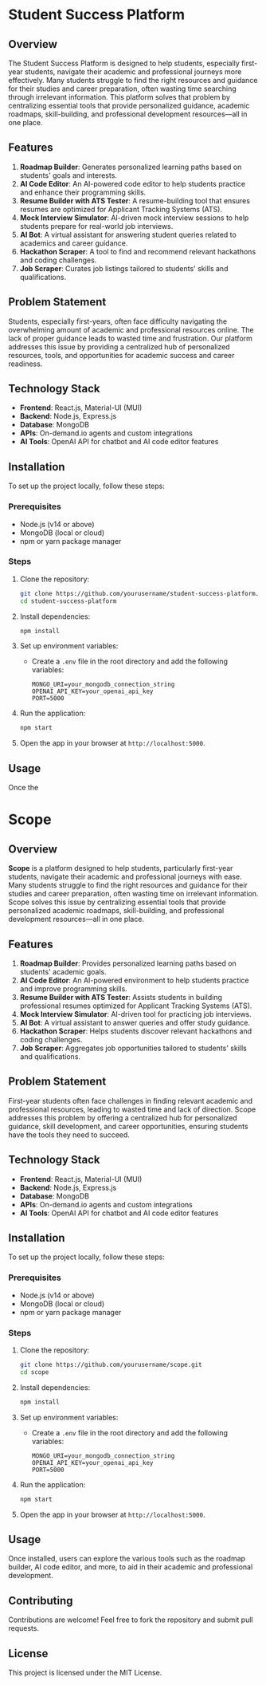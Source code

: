 # Student Success Platform

## Overview

The Student Success Platform is designed to help students, especially first-year students, navigate their academic and professional journeys more effectively. Many students struggle to find the right resources and guidance for their studies and career preparation, often wasting time searching through irrelevant information. This platform solves that problem by centralizing essential tools that provide personalized guidance, academic roadmaps, skill-building, and professional development resources—all in one place.

## Features

1. **Roadmap Builder**: Generates personalized learning paths based on students' goals and interests.
2. **AI Code Editor**: An AI-powered code editor to help students practice and enhance their programming skills.
3. **Resume Builder with ATS Tester**: A resume-building tool that ensures resumes are optimized for Applicant Tracking Systems (ATS).
4. **Mock Interview Simulator**: AI-driven mock interview sessions to help students prepare for real-world job interviews.
5. **AI Bot**: A virtual assistant for answering student queries related to academics and career guidance.
6. **Hackathon Scraper**: A tool to find and recommend relevant hackathons and coding challenges.
7. **Job Scraper**: Curates job listings tailored to students' skills and qualifications.

## Problem Statement

Students, especially first-years, often face difficulty navigating the overwhelming amount of academic and professional resources online. The lack of proper guidance leads to wasted time and frustration. Our platform addresses this issue by providing a centralized hub of personalized resources, tools, and opportunities for academic success and career readiness.

## Technology Stack

- **Frontend**: React.js, Material-UI (MUI)
- **Backend**: Node.js, Express.js
- **Database**: MongoDB
- **APIs**: On-demand.io agents and custom integrations
- **AI Tools**: OpenAI API for chatbot and AI code editor features

## Installation

To set up the project locally, follow these steps:

### Prerequisites
- Node.js (v14 or above)
- MongoDB (local or cloud)
- npm or yarn package manager

### Steps
1. Clone the repository:
   ```bash
   git clone https://github.com/yourusername/student-success-platform.git
   cd student-success-platform
   ```

2. Install dependencies:
   ```bash
   npm install
   ```

3. Set up environment variables:
   - Create a `.env` file in the root directory and add the following variables:
     ```env
     MONGO_URI=your_mongodb_connection_string
     OPENAI_API_KEY=your_openai_api_key
     PORT=5000
     ```

4. Run the application:
   ```bash
   npm start
   ```

5. Open the app in your browser at `http://localhost:5000`.

## Usage

Once the

# Scope

## Overview

**Scope** is a platform designed to help students, particularly first-year students, navigate their academic and professional journeys with ease. Many students struggle to find the right resources and guidance for their studies and career preparation, often wasting time on irrelevant information. Scope solves this issue by centralizing essential tools that provide personalized academic roadmaps, skill-building, and professional development resources—all in one place.

## Features

1. **Roadmap Builder**: Provides personalized learning paths based on students' academic goals.
2. **AI Code Editor**: An AI-powered environment to help students practice and improve programming skills.
3. **Resume Builder with ATS Tester**: Assists students in building professional resumes optimized for Applicant Tracking Systems (ATS).
4. **Mock Interview Simulator**: AI-driven tool for practicing job interviews.
5. **AI Bot**: A virtual assistant to answer queries and offer study guidance.
6. **Hackathon Scraper**: Helps students discover relevant hackathons and coding challenges.
7. **Job Scraper**: Aggregates job opportunities tailored to students' skills and qualifications.

## Problem Statement

First-year students often face challenges in finding relevant academic and professional resources, leading to wasted time and lack of direction. Scope addresses this problem by offering a centralized hub for personalized guidance, skill development, and career opportunities, ensuring students have the tools they need to succeed.

## Technology Stack

- **Frontend**: React.js, Material-UI (MUI)
- **Backend**: Node.js, Express.js
- **Database**: MongoDB
- **APIs**: On-demand.io agents and custom integrations
- **AI Tools**: OpenAI API for chatbot and AI code editor features

## Installation

To set up the project locally, follow these steps:

### Prerequisites
- Node.js (v14 or above)
- MongoDB (local or cloud)
- npm or yarn package manager

### Steps
1. Clone the repository:
   ```bash
   git clone https://github.com/yourusername/scope.git
   cd scope
   ```

2. Install dependencies:
   ```bash
   npm install
   ```

3. Set up environment variables:
   - Create a `.env` file in the root directory and add the following variables:
     ```env
     MONGO_URI=your_mongodb_connection_string
     OPENAI_API_KEY=your_openai_api_key
     PORT=5000
     ```

4. Run the application:
   ```bash
   npm start
   ```

5. Open the app in your browser at `http://localhost:5000`.

## Usage

Once installed, users can explore the various tools such as the roadmap builder, AI code editor, and more, to aid in their academic and professional development.

## Contributing

Contributions are welcome! Feel free to fork the repository and submit pull requests.

## License

This project is licensed under the MIT License.
